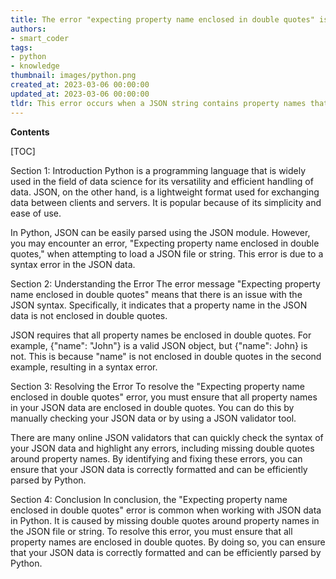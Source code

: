 ```yaml
---
title: The error "expecting property name enclosed in double quotes" is related to python/json and indicates that a property name is not enclosed within double quotes as required
authors:
- smart_coder
tags:
- python
- knowledge
thumbnail: images/python.png
created_at: 2023-03-06 00:00:00
updated_at: 2023-03-06 00:00:00
tldr: This error occurs when a JSON string contains property names that are not enclosed in double quotes.
---
```


**Contents**

[TOC]

Section 1: Introduction
Python is a programming language that is widely used in the field of data science for its versatility and efficient handling of data. JSON, on the other hand, is a lightweight format used for exchanging data between clients and servers. It is popular because of its simplicity and ease of use.

In Python, JSON can be easily parsed using the JSON module. However, you may encounter an error, "Expecting property name enclosed in double quotes," when attempting to load a JSON file or string. This error is due to a syntax error in the JSON data.

Section 2: Understanding the Error
The error message "Expecting property name enclosed in double quotes" means that there is an issue with the JSON syntax. Specifically, it indicates that a property name in the JSON data is not enclosed in double quotes.

JSON requires that all property names be enclosed in double quotes. For example, {"name": "John"} is a valid JSON object, but {"name": John} is not. This is because "name" is not enclosed in double quotes in the second example, resulting in a syntax error.

Section 3: Resolving the Error
To resolve the "Expecting property name enclosed in double quotes" error, you must ensure that all property names in your JSON data are enclosed in double quotes. You can do this by manually checking your JSON data or by using a JSON validator tool.

There are many online JSON validators that can quickly check the syntax of your JSON data and highlight any errors, including missing double quotes around property names. By identifying and fixing these errors, you can ensure that your JSON data is correctly formatted and can be efficiently parsed by Python.

Section 4: Conclusion
In conclusion, the "Expecting property name enclosed in double quotes" error is common when working with JSON data in Python. It is caused by missing double quotes around property names in the JSON file or string. To resolve this error, you must ensure that all property names are enclosed in double quotes. By doing so, you can ensure that your JSON data is correctly formatted and can be efficiently parsed by Python.
